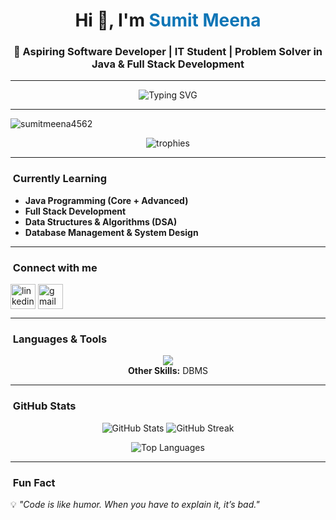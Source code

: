 <!-- Banner -->
<h1 align="center">
  Hi 👋, I'm <span style="color:#0e75b6;">Sumit Meena</span>
</h1>
<h3 align="center">🚀 Aspiring Software Developer | IT Student | Problem Solver in Java & Full Stack Development</h3>

---

<!-- Typing Effect -->
<p align="center">
  <img src="https://readme-typing-svg.demolab.com?font=Fira+Code&size=22&pause=1000&color=0E75B6&center=true&vCenter=true&width=600&lines=IT+Student;Aspiring+Software+Developer;Java+%26+Full+Stack+Learner;Problem+Solver;Open+Source+Enthusiast" alt="Typing SVG" />
</p>

---

<!-- Profile Views -->
<p align="left"> 
  <img src="https://komarev.com/ghpvc/?username=sumitmeena4562&label=Profile%20views&color=0e75b6&style=flat" alt="sumitmeena4562" /> 
</p>

<!-- Trophies -->
<p align="center"> 
  <img src="https://github-profile-trophy.vercel.app/?username=sumitmeena4562&title=Stars,Followers,Commit,Repositories&theme=onedark" alt="trophies" />
</p>

---

### ​ Currently Learning  
- **Java Programming (Core + Advanced)**  
- **Full Stack Development**  
- **Data Structures & Algorithms (DSA)**  
- **Database Management & System Design**

---

### ​ Connect with me  
<p align="left">
<a href="https://www.linkedin.com/in/sumit-meena05" target="blank"><img align="center" src="https://skillicons.dev/icons?i=linkedin" alt="linkedin" height="40" /></a>
<a href="mailto:sumitm.bba2023@ssism.org"><img align="center" src="https://skillicons.dev/icons?i=gmail" alt="gmail" height="40" /></a>
</p>

---

### ​​ Languages & Tools  
<p align="center">
  <img src="https://skillicons.dev/icons?i=java,mysql,html,css,javascript" />
  <br/>
  <b>Other Skills:</b> DBMS
</p>

---

### ​ GitHub Stats  
<p align="center">
  <img src="https://github-readme-stats.vercel.app/api?username=sumitmeena4562&show_icons=true&theme=tokyonight" alt="GitHub Stats" />
  <img src="https://github-readme-streak-stats.herokuapp.com?user=sumitmeena4562&theme=tokyonight" alt="GitHub Streak" />
</p>
<p align="center">
  <img src="https://github-readme-stats.vercel.app/api/top-langs/?username=sumitmeena4562&layout=compact&theme=tokyonight" alt="Top Languages" />
</p>

---

### ​ Fun Fact  
💡 *"Code is like humor. When you have to explain it, it’s bad."*
